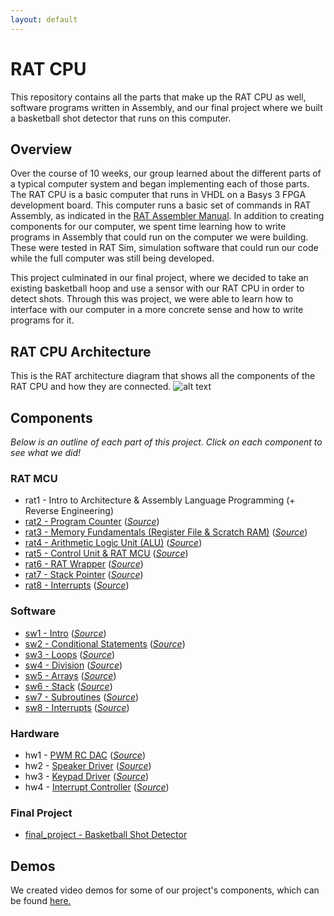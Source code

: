 ```yaml
---
layout: default
---
```


# RAT CPU
This repository contains all the parts that make up the RAT CPU as well, software programs written in Assembly, and our final project where we built a basketball shot detector that runs on this computer.

## Overview
Over the course of 10 weeks, our group learned about the different parts of a typical computer system and began implementing each of those parts. The RAT CPU is a basic computer that runs in VHDL on a Basys 3 FPGA development board. This computer runs a basic set of commands in RAT Assembly, as indicated in the [RAT Assembler Manual][manual-link]. In addition to creating components for our computer, we spent time learning how to write programs in Assembly that could run on the computer we were building. These were tested in RAT Sim, simulation software that could run our code while the full computer was still being developed.

This project culminated in our final project, where we decided to take an existing basketball hoop and use a sensor with our RAT CPU in order to detect shots. Through this was project, we were able to learn how to interface with our computer in a more concrete sense and how to write programs for it.

## RAT CPU Architecture
This is the RAT architecture diagram that shows all the components of the RAT CPU and how they are connected.
![alt text][rat-architecture]

## Components
*Below is an outline of each part of this project. Click on each component to see what we did!*

### RAT MCU
* rat1 - Intro to Architecture & Assembly Language Programming (+ Reverse Engineering)
* [rat2 - Program Counter](https://jpanged.github.io/rat-cpu/rat2) ([*Source*](https://github.com/jpanged/rat-cpu/tree/master/rat2))
* [rat3 - Memory Fundamentals (Register File & Scratch RAM)](https://jpanged.github.io/rat-cpu/rat3) ([*Source*](https://github.com/jpanged/rat-cpu/tree/master/rat3))
* [rat4 - Arithmetic Logic Unit (ALU)](https://jpanged.github.io/rat-cpu/rat4) ([*Source*](https://github.com/jpanged/rat-cpu/tree/master/rat4))
* [rat5 - Control Unit & RAT MCU](https://jpanged.github.io/rat-cpu/rat5) ([*Source*](https://github.com/jpanged/rat-cpu/tree/master/rat5))
* [rat6 - RAT Wrapper](https://jpanged.github.io/rat-cpu/rat6) ([*Source*](https://github.com/jpanged/rat-cpu/tree/master/rat6))
* [rat7 - Stack Pointer](https://jpanged.github.io/rat-cpu/rat7) ([*Source*](https://github.com/jpanged/rat-cpu/tree/master/rat7))
* [rat8 - Interrupts](https://jpanged.github.io/rat-cpu/rat8) ([*Source*](https://github.com/jpanged/rat-cpu/tree/master/rat8))

### Software
* [sw1 - Intro](https://jpanged.github.io/rat-cpu/sw1) ([*Source*](https://github.com/jpanged/rat-cpu/tree/master/sw1))
* [sw2 - Conditional Statements](https://jpanged.github.io/rat-cpu/sw2) ([*Source*](https://github.com/jpanged/rat-cpu/tree/master/sw2))
* [sw3 - Loops](https://jpanged.github.io/rat-cpu/sw3) ([*Source*](https://github.com/jpanged/rat-cpu/tree/master/sw3))
* [sw4 - Division](https://jpanged.github.io/rat-cpu/sw4) ([*Source*](https://github.com/jpanged/rat-cpu/tree/master/sw4))
* [sw5 - Arrays](https://jpanged.github.io/rat-cpu/sw5) ([*Source*](https://github.com/jpanged/rat-cpu/tree/master/sw5))
* [sw6 - Stack](https://jpanged.github.io/rat-cpu/sw6) ([*Source*](https://github.com/jpanged/rat-cpu/tree/master/sw6))
* [sw7 - Subroutines](https://jpanged.github.io/rat-cpu/sw7) ([*Source*](https://github.com/jpanged/rat-cpu/tree/master/sw7))
* [sw8 - Interrupts](https://jpanged.github.io/rat-cpu/sw8) ([*Source*](https://github.com/jpanged/rat-cpu/tree/master/sw8))

### Hardware
* hw1 - [PWM RC DAC](https://jpanged.github.io/rat-cpu/hw1) ([*Source*](https://github.com/jpanged/rat-cpu/tree/master/hw1))
* hw2 - [Speaker Driver](https://jpanged.github.io/rat-cpu/hw2) ([*Source*](https://github.com/jpanged/rat-cpu/tree/master/hw2))
* hw3 - [Keypad Driver](https://jpanged.github.io/rat-cpu/hw3) ([*Source*](https://github.com/jpanged/rat-cpu/tree/master/hw3))
* hw4 - [Interrupt Controller](https://jpanged.github.io/rat-cpu/hw4) ([*Source*](https://github.com/jpanged/rat-cpu/tree/master/hw4))

### Final Project
* [final_project - Basketball Shot Detector](https://jpanged.github.io/rat-cpu/final_project)

## Demos
We created video demos for some of our project's components, which can be found [here.](https://jpanged.github.io/rat-cpu/demos)

<!-- Links -->
[rat-architecture]: https://i.imgur.com/mDBrb0T.jpg "RAT Architecture"
[manual-link]: https://drive.google.com/open?id=1VU7gsbydXKgvxlIF617siI2qLKeLrev5
